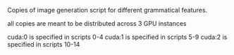 Copies of image generation script for different grammatical features.

all copies are meant to be distributed across 3 GPU instances

cuda:0 is specified in scripts 0-4
cuda:1 is specified in scripts 5-9
cuda:2 is specified in scripts 10-14
